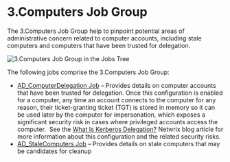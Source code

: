 # 3.Computers Job Group

The 3.Computers Job Group help to pinpoint potential areas of administrative concern related to
computer accounts, including stale computers and computers that have been trusted for delegation.

![3.Computers Job Group in the Jobs Tree](/img/product_docs/accessanalyzer/admin/hostmanagement/jobstree.webp)

The following jobs comprise the 3.Computers Job Group:

- [AD_ComputerDelegation Job](/docs/accessanalyzer/12.0/solutions/active-directory/computers/ad_computerdelegation.md) – Provides details on computer accounts that
  have been trusted for delegation. Once this configuration is enabled for a computer, any time an
  account connects to the computer for any reason, their ticket-granting ticket (TGT) is stored in
  memory so it can be used later by the computer for impersonation, which exposes a significant
  security risk in cases where privileged accounts access the computer.  See the
  [What Is Kerberos Delegation?](https://blog.netwrix.com/2021/11/30/what-is-kerberos-delegation-an-overview-of-kerberos-delegation/) Netwrix
  blog article for more information about this configuration and the related security risks.
- [AD_StaleComputers Job](/docs/accessanalyzer/12.0/solutions/active-directory/computers/ad_stalecomputers.md) – Provides details on stale computers that may be
  candidates for cleanup
